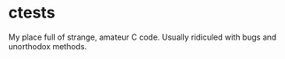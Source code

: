 # ctests
My place full of strange, amateur C code. Usually ridiculed with bugs and unorthodox methods.

